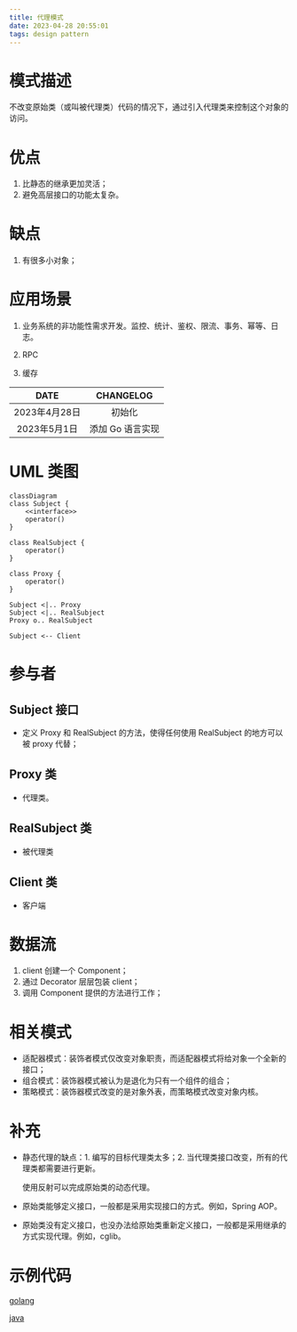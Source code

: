 ```yaml
---
title: 代理模式
date: 2023-04-28 20:55:01
tags: design pattern
---
```

# 模式描述

不改变原始类（或叫被代理类）代码的情况下，通过引入代理类来控制这个对象的访问。

# 优点

1. 比静态的继承更加灵活；
1. 避免高层接口的功能太复杂。

# 缺点

1. 有很多小对象；

# 应用场景

1. 业务系统的非功能性需求开发。监控、统计、鉴权、限流、事务、幂等、日志。

1. RPC

1. 缓存

<!-- more -->

|     DATE      |    CHANGELOG     |
| :-----------: | :--------------: |
| 2023年4月28日 |      初始化      |
| 2023年5月1日  | 添加 Go 语言实现 |

# UML 类图

```mermaid
classDiagram
class Subject {
	<<interface>>
	operator()
}

class RealSubject {
	operator()
}

class Proxy {
	operator()
}

Subject <|.. Proxy
Subject <|.. RealSubject
Proxy o.. RealSubject

Subject <-- Client
```

# 参与者

## Subject 接口

- 定义 Proxy 和 RealSubject 的方法，使得任何使用 RealSubject 的地方可以被 proxy 代替；

## Proxy 类

- 代理类。

## RealSubject 类

- 被代理类

## Client 类

- 客户端

# 数据流

1. client 创建一个 Component；
1. 通过 Decorator 层层包装 client；
1. 调用 Component 提供的方法进行工作；

# 相关模式

- 适配器模式：装饰者模式仅改变对象职责，而适配器模式将给对象一个全新的接口；
- 组合模式：装饰器模式被认为是退化为只有一个组件的组合；
- 策略模式：装饰器模式改变的是对象外表，而策略模式改变对象内核。

# 补充

- 静态代理的缺点：1. 编写的目标代理类太多；2. 当代理类接口改变，所有的代理类都需要进行更新。

  使用反射可以完成原始类的动态代理。

- 原始类能够定义接口，一般都是采用实现接口的方式。例如，Spring AOP。

- 原始类没有定义接口，也没办法给原始类重新定义接口，一般都是采用继承的方式实现代理。例如，cglib。

# 示例代码

[golang](https://github.com/hanzhang2566/design-patterns-examples/blob/main/go-patterns/structural/proxy/proxy_test.go)

[java](https://github.com/hanzhang2566/design-patterns-examples/blob/main/java-patterns/src/test/java/structural/proxy/ClientTest.java)
